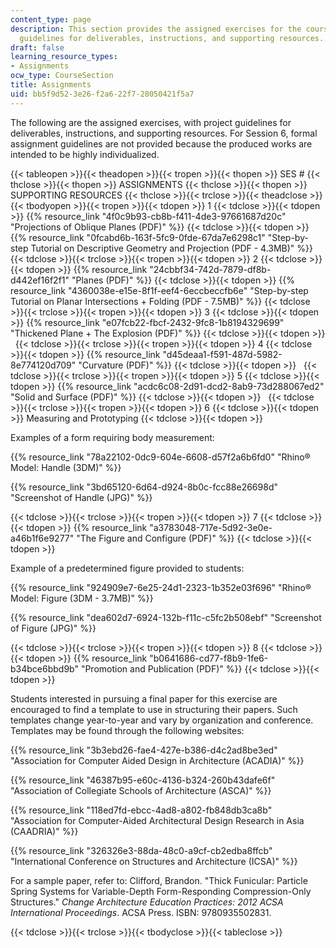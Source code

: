 ```yaml
---
content_type: page
description: This section provides the assigned exercises for the course, with project
  guidelines for deliverables, instructions, and supporting resources.
draft: false
learning_resource_types:
- Assignments
ocw_type: CourseSection
title: Assignments
uid: bb5f9d52-3e26-f2a6-22f7-28050421f5a7
---
```

The following are the assigned exercises, with project guidelines for deliverables, instructions, and supporting resources. For Session 6, formal assignment guidelines are not provided because the produced works are intended to be highly individualized.

{{< tableopen >}}{{< theadopen >}}{{< tropen >}}{{< thopen >}}
SES #
{{< thclose >}}{{< thopen >}}
ASSIGNMENTS
{{< thclose >}}{{< thopen >}}
SUPPORTING RESOURCES
{{< thclose >}}{{< trclose >}}{{< theadclose >}}{{< tbodyopen >}}{{< tropen >}}{{< tdopen >}}
1
{{< tdclose >}}{{< tdopen >}}
{{% resource_link "4f0c9b93-cb8b-f411-4de3-97661687d20c" "Projections of Oblique Planes (PDF)" %}}
{{< tdclose >}}{{< tdopen >}}
{{% resource_link "0fcabd6b-163f-5fc9-0fde-67da7e6298c1" "Step-by-step Tutorial on Descriptive Geometry and Projection (PDF - 4.3MB)" %}}
{{< tdclose >}}{{< trclose >}}{{< tropen >}}{{< tdopen >}}
2
{{< tdclose >}}{{< tdopen >}}
{{% resource_link "24cbbf34-742d-7879-df8b-d442ef16f2f1" "Planes (PDF)" %}}
{{< tdclose >}}{{< tdopen >}}
{{% resource_link "4360038e-e15e-8f1f-eef4-6eccbeccfb6e" "Step-by-step Tutorial on Planar Intersections + Folding (PDF - 7.5MB)" %}}
{{< tdclose >}}{{< trclose >}}{{< tropen >}}{{< tdopen >}}
3
{{< tdclose >}}{{< tdopen >}}
{{% resource_link "e07fcb22-fbcf-2432-9fc8-1b8194329699" "Thickened Plane + The Explosion (PDF)" %}}
{{< tdclose >}}{{< tdopen >}}
 
{{< tdclose >}}{{< trclose >}}{{< tropen >}}{{< tdopen >}}
4
{{< tdclose >}}{{< tdopen >}}
{{% resource_link "d45deaa1-f591-487d-5982-8e774120d709" "Curvature (PDF)" %}}
{{< tdclose >}}{{< tdopen >}}
 
{{< tdclose >}}{{< trclose >}}{{< tropen >}}{{< tdopen >}}
5
{{< tdclose >}}{{< tdopen >}}
{{% resource_link "acdc6c08-2d91-dcd2-8ab9-73d288067ed2" "Solid and Surface (PDF)" %}}
{{< tdclose >}}{{< tdopen >}}
 
{{< tdclose >}}{{< trclose >}}{{< tropen >}}{{< tdopen >}}
6
{{< tdclose >}}{{< tdopen >}}
Measuring and Prototyping
{{< tdclose >}}{{< tdopen >}}

Examples of a form requiring body measurement:

{{% resource_link "78a22102-0dc9-604e-6608-d57f2a6b6fd0" "Rhino® Model: Handle (3DM)" %}}

{{% resource_link "3bd65120-6d64-d924-8b0c-fcc88e26698d" "Screenshot of Handle (JPG)" %}}

{{< tdclose >}}{{< trclose >}}{{< tropen >}}{{< tdopen >}}
7
{{< tdclose >}}{{< tdopen >}}
{{% resource_link "a3783048-717e-5d92-3e0e-a46b1f6e9277" "The Figure and Configure (PDF)" %}}
{{< tdclose >}}{{< tdopen >}}

Example of a predetermined figure provided to students:

{{% resource_link "924909e7-6e25-24d1-2323-1b352e03f696" "Rhino® Model: Figure (3DM - 3.7MB)" %}}

{{% resource_link "dea602d7-6924-132b-f11c-c5fc2b508ebf" "Screenshot of Figure (JPG)" %}}

{{< tdclose >}}{{< trclose >}}{{< tropen >}}{{< tdopen >}}
8
{{< tdclose >}}{{< tdopen >}}
{{% resource_link "b0641686-cd77-f8b9-1fe6-b34bce6bbd9b" "Promotion and Publication (PDF)" %}}
{{< tdclose >}}{{< tdopen >}}

Students interested in pursuing a final paper for this exercise are encouraged to find a template to use in structuring their papers. Such templates change year-to-year and vary by organization and conference. Templates may be found through the following websites:

{{% resource_link "3b3ebd26-fae4-427e-b386-d4c2ad8be3ed" "Association for Computer Aided Design in Architecture (ACADIA)" %}}

{{% resource_link "46387b95-e60c-4136-b324-260b43dafe6f" "Association of Collegiate Schools of Architecture (ASCA)" %}}

{{% resource_link "118ed7fd-ebcc-4ad8-a802-fb848db3ca8b" "Association for Computer-Aided Architectural Design Research in Asia (CAADRIA)" %}}

{{% resource_link "326326e3-88da-48c0-a9cf-cb2edba8ffcb" "International Conference on Structures and Architecture (ICSA)" %}}

For a sample paper, refer to: Clifford, Brandon. "Thick Funicular: Particle Spring Systems for Variable-Depth Form-Responding Compression-Only Structures." *Change Architecture Education Practices: 2012 ACSA International Proceedings*. ACSA Press. ISBN: 9780935502831.

{{< tdclose >}}{{< trclose >}}{{< tbodyclose >}}{{< tableclose >}}